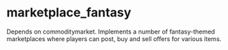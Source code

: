 # marketplace_fantasy
 Depends on commoditymarket.  Implements a number of fantasy-themed marketplaces where players can post, buy and sell offers for various items.
